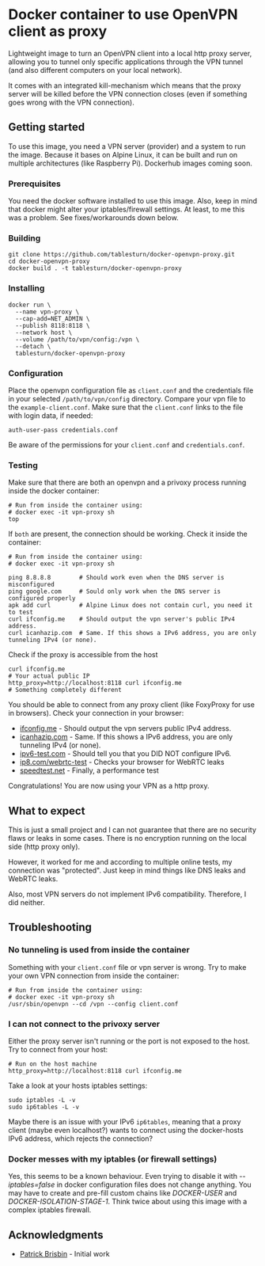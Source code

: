 # Docker container to use OpenVPN client as proxy

Lightweight image to turn an OpenVPN client into a local http proxy server, allowing you to tunnel only specific applications through the VPN tunnel (and also different computers on your local network).

It comes with an integrated kill-mechanism which means that the proxy server will be killed before the VPN connection closes (even if something goes wrong with the VPN connection).

## Getting started

To use this image, you need a VPN server (provider) and a system to run the image. Because it bases on Alpine Linux, it can be built and run on multiple architectures (like Raspberry Pi). Dockerhub images coming soon.

### Prerequisites

You need the docker software installed to use this image. Also, keep in mind that docker might alter your iptables/firewall settings. At least, to me this was a problem. See fixes/workarounds down below.

### Building

```console
git clone https://github.com/tablesturn/docker-openvpn-proxy.git
cd docker-openvpn-proxy
docker build . -t tablesturn/docker-openvpn-proxy
```

### Installing

```console
docker run \
  --name vpn-proxy \
  --cap-add=NET_ADMIN \
  --publish 8118:8118 \
  --network host \
  --volume /path/to/vpn/config:/vpn \
  --detach \
  tablesturn/docker-openvpn-proxy
```

### Configuration

Place the openvpn configuration file as `client.conf` and the credentials file in your selected `/path/to/vpn/config` directory. Compare your vpn file to the `example-client.conf`. Make sure that the `client.conf` links to the file with login data, if needed:

```console
auth-user-pass credentials.conf
```

Be aware of the permissions for your `client.conf` and `credentials.conf`.

### Testing

Make sure that there are both an openvpn and a privoxy process running inside the docker container:

```console
# Run from inside the container using:
# docker exec -it vpn-proxy sh
top
```

If `both` are present, the connection should be working. Check it inside the container:

```console
# Run from inside the container using:
# docker exec -it vpn-proxy sh

ping 8.8.8.8        # Should work even when the DNS server is misconfigured
ping google.com     # Sould only work when the DNS server is configured properly
apk add curl        # Alpine Linux does not contain curl, you need it to test
curl ifconfig.me    # Should output the vpn server's public IPv4 address.
curl icanhazip.com  # Same. If this shows a IPv6 address, you are only tunneling IPv4 (or none).
```

Check if the proxy is accessible from the host

```console
curl ifconfig.me
# Your actual public IP
http_proxy=http://localhost:8118 curl ifconfig.me
# Something completely different
```

You should be able to connect from any proxy client (like FoxyProxy for use in browsers). Check your connection in your browser:

* [ifconfig.me](https://ifconfig.me) - Should output the vpn servers public IPv4 address.
* [icanhazip.com](https://icanhazip.com) - Same. If this shows a IPv6 address, you are only tunneling IPv4 (or none).
* [ipv6-test.com](https://ipv6-test.com) - Should tell you that you DID NOT configure IPv6.
* [ip8.com/webrtc-test](https://ip8.com/webrtc-test) - Checks your browser for WebRTC leaks
* [speedtest.net](https://speedtest.net) - Finally, a performance test

Congratulations! You are now using your VPN as a http proxy.

## What to expect

This is just a small project and I can not guarantee that there are no security flaws or leaks in some cases. There is no encryption running on the local side (http proxy only).

However, it worked for me and according to multiple online tests, my connection was "protected". Just keep in mind things like DNS leaks and WebRTC leaks.

Also, most VPN servers do not implement IPv6 compatibility. Therefore, I did neither.

## Troubleshooting

### No tunneling is used from inside the container

Something with your `client.conf` file or vpn server is wrong. Try to make your own VPN connection from inside the container:

```console
# Run from inside the container using:
# docker exec -it vpn-proxy sh
/usr/sbin/openvpn --cd /vpn --config client.conf
```

### I can not connect to the privoxy server

Either the proxy server isn't running or the port is not exposed to the host. Try to connect from your host:

```console
# Run on the host machine
http_proxy=http://localhost:8118 curl ifconfig.me
```

Take a look at your hosts iptables settings:

```console
sudo iptables -L -v
sudo ip6tables -L -v
```

Maybe there is an issue with your IPv6 `ip6tables`, meaning that a proxy client (maybe even localhost?) wants to connect using the docker-hosts IPv6 address, which rejects the connection?

### Docker messes with my iptables (or firewall settings)

Yes, this seems to be a known behaviour. Even trying to disable it with *--iptables=false* in docker configuration files does not change anything. You may have to create and pre-fill custom chains like *DOCKER-USER* and *DOCKER-ISOLATION-STAGE-1*. Think twice about using this image with a complex iptables firewall.

## Acknowledgments

* [Patrick Brisbin](https://github.com/pbrisbin) - Initial work
